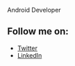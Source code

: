 Android Developer

## Follow me on:

- [Twitter](https://twitter.com/tumiOnIt)
- [LinkedIn](www.linkedin.com/mwlite/in/oluwatumininu-ojo-831445185)
